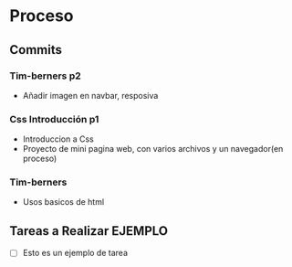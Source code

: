 # Proceso

## Commits

### Tim-berners p2

- Añadir imagen en navbar, resposiva

### Css Introducción p1

- Introduccion a Css
- Proyecto de mini pagina web, con varios archivos y un navegador(en proceso)

### Tim-berners

- Usos basicos de html

## Tareas a Realizar EJEMPLO

- [ ] Esto es un ejemplo de tarea